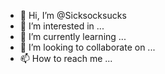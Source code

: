 - 👋 Hi, I’m @Sicksocksucks
- 👀 I’m interested in ...
- 🌱 I’m currently learning ...
- 💞️ I’m looking to collaborate on ...
- 📫 How to reach me ...

<!---
Sicksocksucks/Sicksocksucks is a ✨ special ✨ repository because its `README.md` (this file) appears on your GitHub profile.
You can click the Preview link to take a look at your changes.
--->
